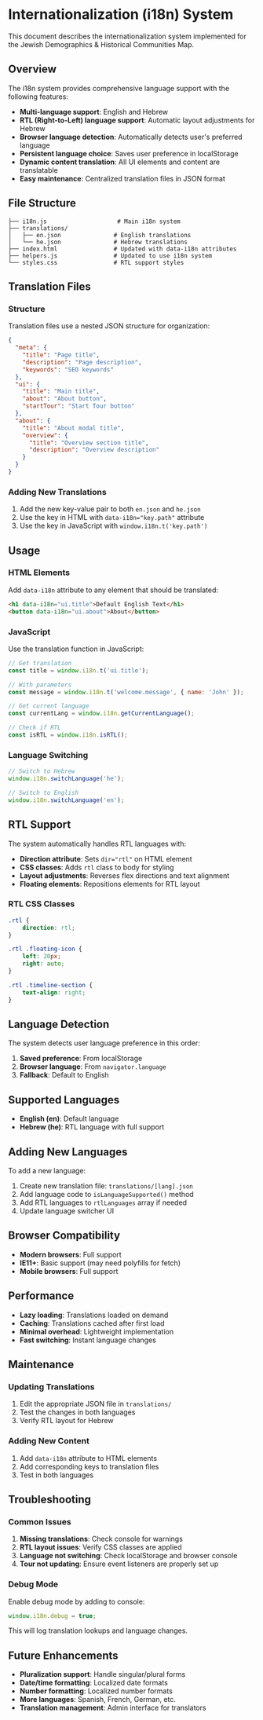 # Internationalization (i18n) System

This document describes the internationalization system implemented for the Jewish Demographics & Historical Communities Map.

## Overview

The i18n system provides comprehensive language support with the following features:

- **Multi-language support**: English and Hebrew
- **RTL (Right-to-Left) language support**: Automatic layout adjustments for Hebrew
- **Browser language detection**: Automatically detects user's preferred language
- **Persistent language choice**: Saves user preference in localStorage
- **Dynamic content translation**: All UI elements and content are translatable
- **Easy maintenance**: Centralized translation files in JSON format

## File Structure

```
├── i18n.js                    # Main i18n system
├── translations/
│   ├── en.json               # English translations
│   └── he.json               # Hebrew translations
├── index.html                # Updated with data-i18n attributes
├── helpers.js                # Updated to use i18n system
└── styles.css                # RTL support styles
```

## Translation Files

### Structure

Translation files use a nested JSON structure for organization:

```json
{
  "meta": {
    "title": "Page title",
    "description": "Page description",
    "keywords": "SEO keywords"
  },
  "ui": {
    "title": "Main title",
    "about": "About button",
    "startTour": "Start Tour button"
  },
  "about": {
    "title": "About modal title",
    "overview": {
      "title": "Overview section title",
      "description": "Overview description"
    }
  }
}
```

### Adding New Translations

1. Add the new key-value pair to both `en.json` and `he.json`
2. Use the key in HTML with `data-i18n="key.path"` attribute
3. Use the key in JavaScript with `window.i18n.t('key.path')`

## Usage

### HTML Elements

Add `data-i18n` attribute to any element that should be translated:

```html
<h1 data-i18n="ui.title">Default English Text</h1>
<button data-i18n="ui.about">About</button>
```

### JavaScript

Use the translation function in JavaScript:

```javascript
// Get translation
const title = window.i18n.t('ui.title');

// With parameters
const message = window.i18n.t('welcome.message', { name: 'John' });

// Get current language
const currentLang = window.i18n.getCurrentLanguage();

// Check if RTL
const isRTL = window.i18n.isRTL();
```

### Language Switching

```javascript
// Switch to Hebrew
window.i18n.switchLanguage('he');

// Switch to English
window.i18n.switchLanguage('en');
```

## RTL Support

The system automatically handles RTL languages with:

- **Direction attribute**: Sets `dir="rtl"` on HTML element
- **CSS classes**: Adds `rtl` class to body for styling
- **Layout adjustments**: Reverses flex directions and text alignment
- **Floating elements**: Repositions elements for RTL layout

### RTL CSS Classes

```css
.rtl {
    direction: rtl;
}

.rtl .floating-icon {
    left: 20px;
    right: auto;
}

.rtl .timeline-section {
    text-align: right;
}
```

## Language Detection

The system detects user language preference in this order:

1. **Saved preference**: From localStorage
2. **Browser language**: From `navigator.language`
3. **Fallback**: Default to English

## Supported Languages

- **English (en)**: Default language
- **Hebrew (he)**: RTL language with full support

## Adding New Languages

To add a new language:

1. Create new translation file: `translations/[lang].json`
2. Add language code to `isLanguageSupported()` method
3. Add RTL languages to `rtlLanguages` array if needed
4. Update language switcher UI

## Browser Compatibility

- **Modern browsers**: Full support
- **IE11+**: Basic support (may need polyfills for fetch)
- **Mobile browsers**: Full support

## Performance

- **Lazy loading**: Translations loaded on demand
- **Caching**: Translations cached after first load
- **Minimal overhead**: Lightweight implementation
- **Fast switching**: Instant language changes

## Maintenance

### Updating Translations

1. Edit the appropriate JSON file in `translations/`
2. Test the changes in both languages
3. Verify RTL layout for Hebrew

### Adding New Content

1. Add `data-i18n` attribute to HTML elements
2. Add corresponding keys to translation files
3. Test in both languages

## Troubleshooting

### Common Issues

1. **Missing translations**: Check console for warnings
2. **RTL layout issues**: Verify CSS classes are applied
3. **Language not switching**: Check localStorage and browser console
4. **Tour not updating**: Ensure event listeners are properly set up

### Debug Mode

Enable debug mode by adding to console:

```javascript
window.i18n.debug = true;
```

This will log translation lookups and language changes.

## Future Enhancements

- **Pluralization support**: Handle singular/plural forms
- **Date/time formatting**: Localized date formats
- **Number formatting**: Localized number formats
- **More languages**: Spanish, French, German, etc.
- **Translation management**: Admin interface for translators

